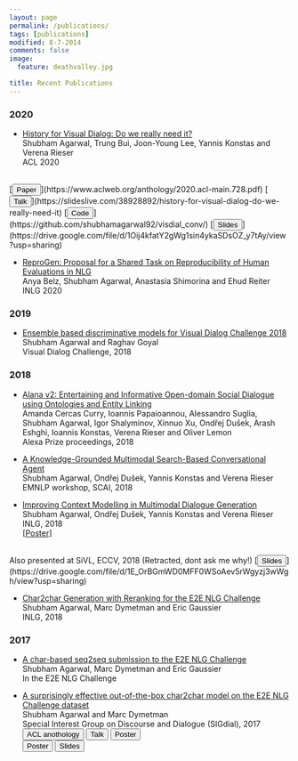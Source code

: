 ```yaml
---
layout: page
permalink: /publications/
tags: [publications]
modified: 8-7-2014
comments: false
image:
  feature: deathvalley.jpg

title: Recent Publications
---
```



### 2020

* [History for Visual Dialog: Do we really need it?](https://www.aclweb.org/anthology/2020.acl-main.728.pdf) <br />
Shubham Agarwal, Trung Bui, Joon-Young Lee, Yannis Konstas and Verena Rieser <br />
ACL 2020
<br />
[<button type="button" class="btn btn-info">Paper</button>](https://www.aclweb.org/anthology/2020.acl-main.728.pdf)
[<button type="button" class="btn btn-warning">Talk</button>](https://slideslive.com/38928892/history-for-visual-dialog-do-we-really-need-it)
[<button type="button" class="btn btn-success">Code</button>](https://github.com/shubhamagarwal92/visdial_conv/)  
[<button type="button" class="btn btn-danger">Slides</button>](https://drive.google.com/file/d/1Oij4kfatY2gWg1sin4ykaSDsOZ_y7tAy/view?usp=sharing)  


* [ReproGen: Proposal for a Shared Task on Reproducibility of Human Evaluations in NLG](https://www.semanticscholar.org/paper/ReproGen%3A-Proposal-for-a-Shared-Task-on-of-Human-in-Belz-Agarwal/5f74c84885f0b5855dfd4be9856599f2610a1f75) <br />
Anya Belz, Shubham Agarwal, Anastasia Shimorina and Ehud Reiter <br />
INLG 2020

### 2019

* [Ensemble based discriminative models for Visual Dialog Challenge 2018](https://arxiv.org/abs/2001.05865.pdf) <br />
Shubham Agarwal and Raghav Goyal <br />
Visual Dialog Challenge, 2018

### 2018

* [Alana v2: Entertaining and Informative Open-domain Social Dialogue using Ontologies and Entity Linking](http://dex-microsites-prod.s3.amazonaws.com/alexaprize/2018/papers/Alana.pdf) <br />
Amanda Cercas Curry, Ioannis Papaioannou, Alessandro Suglia, Shubham Agarwal, Igor Shalyminov, Xinnuo Xu, Ondřej Dušek, Arash Eshghi, Ioannis Konstas, Verena Rieser and Oliver Lemon <br />
Alexa Prize proceedings, 2018

* [A Knowledge-Grounded Multimodal Search-Based Conversational Agent](https://arxiv.org/pdf/1810.11954.pdf) <br />
Shubham Agarwal, Ondřej Dušek, Yannis Konstas and Verena Rieser <br />
EMNLP workshop, SCAI, 2018

* [Improving Context Modelling in Multimodal Dialogue Generation](https://arxiv.org/pdf/1810.11955.pdf) <br />
Shubham Agarwal, Ondřej Dušek, Yannis Konstas and Verena Rieser <br />
INLG, 2018 <br />
<a href="https://github.com/shubhamagarwal92/shubhamagarwal92.github.io/blob/master/assets/papers/INLG-poster.pdf"  target="_blank">[Poster]</a>
<br />
Also presented at SiVL, ECCV, 2018 (Retracted, dont ask me why!)
[<button type="button" class="btn btn-info">Slides</button>](https://drive.google.com/file/d/1E_OrBGmWD0MFF0WSoAev5rWgyzj3wWgh/view?usp=sharing)

* [Char2char Generation with Reranking for the E2E NLG Challenge](https://arxiv.org/pdf/1811.05826.pdf) <br />
Shubham Agarwal, Marc Dymetman and Eric Gaussier <br />
INLG, 2018

### 2017

* [A char-based seq2seq submission to the E2E NLG Challenge](http://www.macs.hw.ac.uk/InteractionLab/E2E/final_papers/E2E-NLE.pdf) <br />
Shubham Agarwal, Marc Dymetman and Eric Gaussier <br />
In the E2E NLG Challenge

* [A surprisingly effective out-of-the-box char2char model on the E2E NLG Challenge dataset](https://www.aclweb.org/anthology/W17-5519.pdf) <br />
Shubham Agarwal and Marc Dymetman <br />
Special Interest Group on Discourse and Dialogue (SIGdial), 2017
[<button type="button" class="btn btn-info">ACL anothology</button>](https://www.aclweb.org/anthology/W17-5519.pdf)
[<button type="button" class="btn btn-warning">Talk</button>](https://www.superlectures.com/sigdial2017/a-surprisingly-effective-out-of-the-box-char2char-model-on-the-e2e-nlg-challenge-dataset)
[<button type="button" class="btn btn-success">Poster</button>](https://drive.google.com/file/d/1q2c5xhVBizEbtl4fGnMmuoGznN-tCsYR/view?usp=sharing)  
[<button type="button" class="btn">Poster</button>](https://drive.google.com/file/d/1q2c5xhVBizEbtl4fGnMmuoGznN-tCsYR/view?usp=sharing)
[<button type="button" class="btn btn-danger">Slides</button>](https://drive.google.com/file/d/1dInbTlp3yqXQw4bpkXER1fj3sZ9bojoN/view?usp=sharing)  



